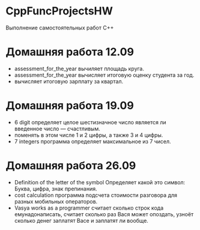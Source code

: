 # CppFuncProjectsHW
Выполнение самостоятельных работ C++

# Домашняя работа 12.09
- assessment_for_the_year вычиляет площадь круга.
- assessment_for_the_year вычисляет итоговую оценку студента за год.
- вычисляет итоговую зарплату за квартал.
# Домашняя работа 19.09
- 6 digit определяет целое шестизначное число является ли введенное число — счастливым.
- поменять в этом числе 1 и 2 цифры, а также 3 и 4 цифры.
- 7 integers программа определяет максимальное из 7 чисел.
# Домашняя работа 26.09
- Definition of the letter of the symbol Определяет какой это символ: Буква, цифра, знак препинания.
- cost calculation программа подсчета стоимости разговора для разных мобильных операторов.
- Vasya works as a programmer считает сколько строк кода емунадонаписать, считает сколько
раз Вася может опоздать, узноёт сколько денег заплатят Васе и
заплатят ли вообще.
